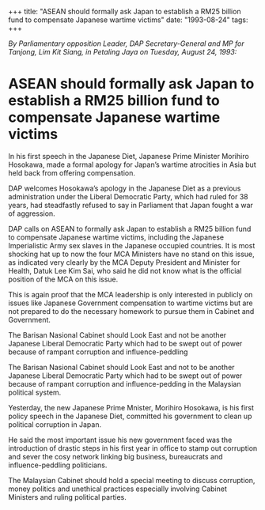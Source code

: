 +++ 
title: "ASEAN should formally ask Japan to establish a RM25 billion fund to compensate Japanese wartime victims"
date: "1993-08-24"
tags:
+++

_By Parliamentary opposition Leader, DAP Secretary-General and MP for Tanjong, Lim Kit Siang, in Petaling Jaya on Tuesday, August 24, 1993:_

# ASEAN should formally ask Japan to establish a RM25 billion fund to compensate Japanese wartime victims

In his first speech in the Japanese Diet, Japanese Prime Minister Morihiro Hosokawa, made a formal apology for Japan’s wartime atrocities in Asia but held back from offering compensation.</u>

DAP welcomes Hosokawa’s apology in the Japanese Diet as a previous administration under the Liberal Democratic Party, which had ruled for 38 years, had steadfastly refused to say in Parliament that Japan fought a war of aggression.

DAP calls on ASEAN to formally ask Japan to establish a RM25 billion fund to compensate Japanese wartime victims, including the Japanese Imperialistic Army sex slaves in the Japanese occupied countries.
It is most shocking hat up to now the four MCA Ministers have no stand on this issue, as indicated very clearly by the MCA Deputy President and Minister for Health, Datuk Lee Kim Sai, who said he did not know what is the official position of the MCA on this issue.

This is again proof that the MCA leadership is only interested in publicly on issues like Japanese Government compensation to wartime victims but are not prepared to do the necessary homework to pursue them in Cabinet and Government.

The Barisan Nasional Cabinet should Look East and not be another Japanese Liberal Democratic Party which had to be swept out of power because of rampant corruption and influence-peddling

The Barisan Nasional Cabinet should Look East and not to be another Japanese Liberal Democratic Party which had to be swept out of power because of rampant corruption and influence-pedding in the Malaysian political system.

Yesterday, the new Japanese Prime Mnister, Morihiro Hosokawa, is his first policy speech in the Japanese Diet, committed his government to clean up political corruption in Japan.

He said the most important issue his new government faced was the introduction of drastic steps in his first year in office to stamp out corruption and sever the cosy network linking big business, bureaucrats and influence-peddling politicians.

The Malaysian Cabinet should hold a special meeting to discuss corruption, money politics and unethical practices especially involving Cabinet Ministers and ruling political parties.
 
